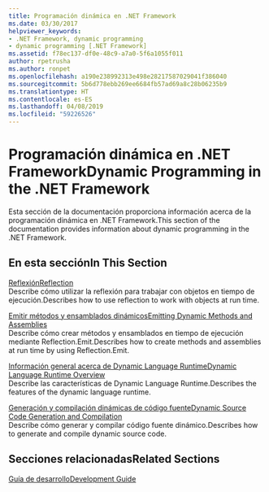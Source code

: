 ```yaml
---
title: Programación dinámica en .NET Framework
ms.date: 03/30/2017
helpviewer_keywords:
- .NET Framework, dynamic programming
- dynamic programming [.NET Framework]
ms.assetid: f78ec137-df0e-48c9-a7a0-5f6a1055f011
author: rpetrusha
ms.author: ronpet
ms.openlocfilehash: a190e238992313e498e28217587029041f386040
ms.sourcegitcommit: 5b6d778ebb269ee6684fb57ad69a8c28b06235b9
ms.translationtype: HT
ms.contentlocale: es-ES
ms.lasthandoff: 04/08/2019
ms.locfileid: "59226526"
---
```

# <a name="dynamic-programming-in-the-net-framework"></a><span data-ttu-id="c46fa-102">Programación dinámica en .NET Framework</span><span class="sxs-lookup"><span data-stu-id="c46fa-102">Dynamic Programming in the .NET Framework</span></span>
<span data-ttu-id="c46fa-103">Esta sección de la documentación proporciona información acerca de la programación dinámica en .NET Framework.</span><span class="sxs-lookup"><span data-stu-id="c46fa-103">This section of the documentation provides information about dynamic programming in the .NET Framework.</span></span>  
  
## <a name="in-this-section"></a><span data-ttu-id="c46fa-104">En esta sección</span><span class="sxs-lookup"><span data-stu-id="c46fa-104">In This Section</span></span>  
 [<span data-ttu-id="c46fa-105">Reflexión</span><span class="sxs-lookup"><span data-stu-id="c46fa-105">Reflection</span></span>](../../../docs/framework/reflection-and-codedom/reflection.md)  
 <span data-ttu-id="c46fa-106">Describe cómo utilizar la reflexión para trabajar con objetos en tiempo de ejecución.</span><span class="sxs-lookup"><span data-stu-id="c46fa-106">Describes how to use reflection to work with objects at run time.</span></span>  
  
 [<span data-ttu-id="c46fa-107">Emitir métodos y ensamblados dinámicos</span><span class="sxs-lookup"><span data-stu-id="c46fa-107">Emitting Dynamic Methods and Assemblies</span></span>](../../../docs/framework/reflection-and-codedom/emitting-dynamic-methods-and-assemblies.md)  
 <span data-ttu-id="c46fa-108">Describe cómo crear métodos y ensamblados en tiempo de ejecución mediante Reflection.Emit.</span><span class="sxs-lookup"><span data-stu-id="c46fa-108">Describes how to create methods and assemblies at run time by using Reflection.Emit.</span></span>  
  
 [<span data-ttu-id="c46fa-109">Información general acerca de Dynamic Language Runtime</span><span class="sxs-lookup"><span data-stu-id="c46fa-109">Dynamic Language Runtime Overview</span></span>](../../../docs/framework/reflection-and-codedom/dynamic-language-runtime-overview.md)  
 <span data-ttu-id="c46fa-110">Describe las características de Dynamic Language Runtime.</span><span class="sxs-lookup"><span data-stu-id="c46fa-110">Describes the features of the dynamic language runtime.</span></span>  
  
 [<span data-ttu-id="c46fa-111">Generación y compilación dinámicas de código fuente</span><span class="sxs-lookup"><span data-stu-id="c46fa-111">Dynamic Source Code Generation and Compilation</span></span>](../../../docs/framework/reflection-and-codedom/dynamic-source-code-generation-and-compilation.md)  
 <span data-ttu-id="c46fa-112">Describe cómo generar y compilar código fuente dinámico.</span><span class="sxs-lookup"><span data-stu-id="c46fa-112">Describes how to generate and compile dynamic source code.</span></span>  
  
## <a name="related-sections"></a><span data-ttu-id="c46fa-113">Secciones relacionadas</span><span class="sxs-lookup"><span data-stu-id="c46fa-113">Related Sections</span></span>  
 [<span data-ttu-id="c46fa-114">Guía de desarrollo</span><span class="sxs-lookup"><span data-stu-id="c46fa-114">Development Guide</span></span>](../../../docs/framework/development-guide.md)  
